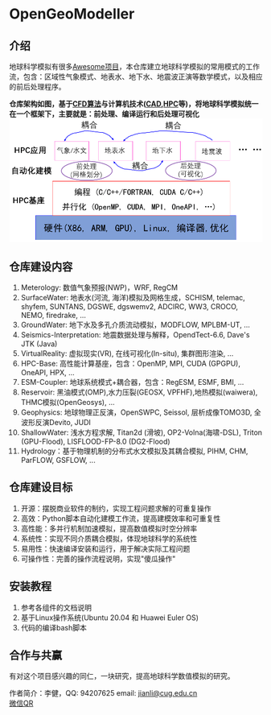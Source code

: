 # OpenGeoModeller

## 介绍

地球科学模拟有很多[Awesome项目](https://gitee.com/lijian-cug/awesome-geosciences)，本仓库建立地球科学模拟的常用模式的工作流，包含：区域性气象模式、地表水、地下水、地震波正演等数学模式，以及相应的前后处理程序。

**仓库架构如图，基于[CFD算法](https://gitee.com/lijian-cug/cfd-course-cug)与计算机技术([CAD](https://gitee.com/lijian-cug/pre-surface-water),[HPC](https://gitee.com/lijian-cug/kunpeng-competition-2022)等)，将地球科学模拟统一在一个框架下，主要就是：前处理、编译运行和后处理可视化**
![仓库架构](./HPC-Base/仓库架构.png)

## 仓库建设内容

1.  Meterology: 数值气象预报(NWP)，WRF, RegCM
2.  SurfaceWater: 地表水(河流, 海洋)模拟及网格生成，SCHISM, telemac, shyfem, SUNTANS, DGSWE, dgswemv2, ADCIRC, WW3, CROCO, NEMO, firedrake, ...
3.  GroundWater: 地下水及多孔介质流动模拟，MODFLOW, MPLBM-UT, ...
4.	Seismics-Interpretation: 地震数据处理与解释，OpendTect-6.6, Dave's JTK (Java)
5.  VirtualReality: 虚拟现实(VR), 在线可视化(In-situ), 集群图形渲染, ...
6.  HPC-Base: 高性能计算基座，包含：OpenMP, MPI, CUDA (GPGPU), OneAPI, HPX, ...
7.  ESM-Coupler: 地球系统模式+耦合器，包含：RegESM, ESMF, BMI, ...
8.  Reservoir: 黑油模式(OMP),水力压裂(GEOSX, VPFHF),地热模拟(waiwera), THMC模拟(OpenGeosys), ...
9.  Geophysics: 地球物理正反演，OpenSWPC, Seissol, 层析成像TOMO3D, 全波形反演Devito, JUDI
10. ShallowWater: 浅水方程求解, Titan2d (滑坡), OP2-Volna(海啸-DSL), Triton (GPU-Flood), LISFLOOD-FP-8.0 (DG2-Flood)
11. Hydrology：基于物理机制的分布式水文模拟及其耦合模拟, PIHM, CHM, ParFLOW, GSFLOW, ...

## 仓库建设目标

1.  开源：摆脱商业软件的制约，实现工程问题求解的可重复操作
2.  高效：Python脚本自动化建模工作流，提高建模效率和可重复性
3.  高性能：多并行机制加速模拟，提高数值模拟时空分辨率
4.  系统性：实现不同介质耦合模拟，体现地球科学的系统性
5.  易用性：快速编译安装和运行，用于解决实际工程问题
6.  可操作性：完善的操作流程说明，实现"傻瓜操作"

## 安装教程

1.  参考各组件的文档说明
2.  基于Linux操作系统(Ubuntu 20.04 和 Huawei Euler OS)
3.  代码的编译bash脚本

## 合作与共赢

有对这个项目感兴趣的同仁，一块研究，提高地球科学数值模拟的研究。

作者简介：李健，QQ: 94207625        	email: jianli@cug.edu.cn   
		  [微信QR](./HPC-Base/QR-code.jpg)
